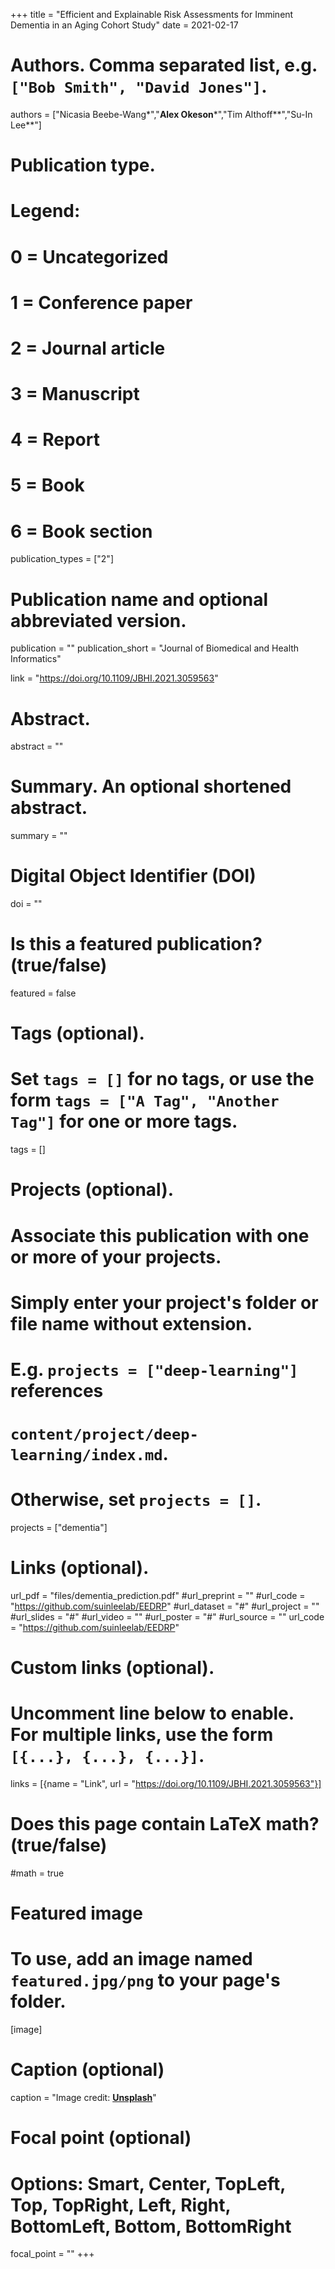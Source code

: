 +++
title = "Efficient and Explainable Risk Assessments for Imminent Dementia in an Aging Cohort Study"
date = 2021-02-17

# Authors. Comma separated list, e.g. `["Bob Smith", "David Jones"]`.
authors = ["Nicasia Beebe-Wang*","**Alex Okeson***","Tim Althoff**","Su-In Lee**"]



# Publication type.
# Legend:
# 0 = Uncategorized
# 1 = Conference paper
# 2 = Journal article
# 3 = Manuscript
# 4 = Report
# 5 = Book
# 6 = Book section
publication_types = ["2"]

# Publication name and optional abbreviated version.
publication = ""
publication_short = "Journal of Biomedical and Health Informatics"

link = "https://doi.org/10.1109/JBHI.2021.3059563"

# Abstract.
abstract = ""

# Summary. An optional shortened abstract.
summary = ""

# Digital Object Identifier (DOI)
doi = ""

# Is this a featured publication? (true/false)
featured = false

# Tags (optional).
#   Set `tags = []` for no tags, or use the form `tags = ["A Tag", "Another Tag"]` for one or more tags.
tags = []

# Projects (optional).
#   Associate this publication with one or more of your projects.
#   Simply enter your project's folder or file name without extension.
#   E.g. `projects = ["deep-learning"]` references 
#   `content/project/deep-learning/index.md`.
#   Otherwise, set `projects = []`.
projects = ["dementia"]

# Links (optional).
url_pdf = "files/dementia_prediction.pdf"
#url_preprint = ""
#url_code = "https://github.com/suinleelab/EEDRP"
#url_dataset = "#"
#url_project = ""
#url_slides = "#"
#url_video = ""
#url_poster = "#"
#url_source = ""
url_code = "https://github.com/suinleelab/EEDRP"

# Custom links (optional).
#   Uncomment line below to enable. For multiple links, use the form `[{...}, {...}, {...}]`.
links = [{name = "Link", url = "https://doi.org/10.1109/JBHI.2021.3059563"}]

# Does this page contain LaTeX math? (true/false)
#math = true

# Featured image
# To use, add an image named `featured.jpg/png` to your page's folder. 
[image]
  # Caption (optional)
  caption = "Image credit: [**Unsplash**](https://unsplash.com/photos/pLCdAaMFLTE)"

  # Focal point (optional)
  # Options: Smart, Center, TopLeft, Top, TopRight, Left, Right, BottomLeft, Bottom, BottomRight
  focal_point = ""
+++